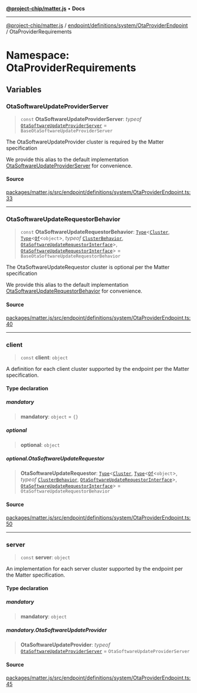 [**@project-chip/matter.js**](../../../../../../README.md) • **Docs**

***

[@project-chip/matter.js](../../../../../../modules.md) / [endpoint/definitions/system/OtaProviderEndpoint](../../README.md) / OtaProviderRequirements

# Namespace: OtaProviderRequirements

## Variables

### OtaSoftwareUpdateProviderServer

> `const` **OtaSoftwareUpdateProviderServer**: *typeof* [`OtaSoftwareUpdateProviderServer`](../../../../../../behavior/definitions/ota-software-update-provider/export/classes/OtaSoftwareUpdateProviderServer.md) = `BaseOtaSoftwareUpdateProviderServer`

The OtaSoftwareUpdateProvider cluster is required by the Matter specification

We provide this alias to the default implementation [OtaSoftwareUpdateProviderServer](README.md#otasoftwareupdateproviderserver) for convenience.

#### Source

[packages/matter.js/src/endpoint/definitions/system/OtaProviderEndpoint.ts:33](https://github.com/project-chip/matter.js/blob/7a8cbb56b87d4ccf34bec5a9a95ab40a1711324f/packages/matter.js/src/endpoint/definitions/system/OtaProviderEndpoint.ts#L33)

***

### OtaSoftwareUpdateRequestorBehavior

> `const` **OtaSoftwareUpdateRequestorBehavior**: [`Type`](../../../../../../behavior/cluster/export/namespaces/ClusterBehavior/interfaces/Type.md)\<[`Cluster`](../../../../../../cluster/export/namespaces/OtaSoftwareUpdateRequestor/interfaces/Cluster.md), [`Type`](../../../../../../behavior/cluster/export/namespaces/ClusterBehavior/interfaces/Type.md)\<[`Of`](../../../../../../cluster/export/namespaces/ClusterType/interfaces/Of.md)\<`object`\>, *typeof* [`ClusterBehavior`](../../../../../../behavior/cluster/export/namespaces/ClusterBehavior/README.md), [`OtaSoftwareUpdateRequestorInterface`](../../../../../../behavior/definitions/ota-software-update-requestor/export/README.md#otasoftwareupdaterequestorinterface)\>, [`OtaSoftwareUpdateRequestorInterface`](../../../../../../behavior/definitions/ota-software-update-requestor/export/README.md#otasoftwareupdaterequestorinterface)\> = `BaseOtaSoftwareUpdateRequestorBehavior`

The OtaSoftwareUpdateRequestor cluster is optional per the Matter specification

We provide this alias to the default implementation [OtaSoftwareUpdateRequestorBehavior](README.md#otasoftwareupdaterequestorbehavior) for convenience.

#### Source

[packages/matter.js/src/endpoint/definitions/system/OtaProviderEndpoint.ts:40](https://github.com/project-chip/matter.js/blob/7a8cbb56b87d4ccf34bec5a9a95ab40a1711324f/packages/matter.js/src/endpoint/definitions/system/OtaProviderEndpoint.ts#L40)

***

### client

> `const` **client**: `object`

A definition for each client cluster supported by the endpoint per the Matter specification.

#### Type declaration

##### mandatory

> **mandatory**: `object` = `{}`

##### optional

> **optional**: `object`

##### optional.OtaSoftwareUpdateRequestor

> **OtaSoftwareUpdateRequestor**: [`Type`](../../../../../../behavior/cluster/export/namespaces/ClusterBehavior/interfaces/Type.md)\<[`Cluster`](../../../../../../cluster/export/namespaces/OtaSoftwareUpdateRequestor/interfaces/Cluster.md), [`Type`](../../../../../../behavior/cluster/export/namespaces/ClusterBehavior/interfaces/Type.md)\<[`Of`](../../../../../../cluster/export/namespaces/ClusterType/interfaces/Of.md)\<`object`\>, *typeof* [`ClusterBehavior`](../../../../../../behavior/cluster/export/namespaces/ClusterBehavior/README.md), [`OtaSoftwareUpdateRequestorInterface`](../../../../../../behavior/definitions/ota-software-update-requestor/export/README.md#otasoftwareupdaterequestorinterface)\>, [`OtaSoftwareUpdateRequestorInterface`](../../../../../../behavior/definitions/ota-software-update-requestor/export/README.md#otasoftwareupdaterequestorinterface)\> = `OtaSoftwareUpdateRequestorBehavior`

#### Source

[packages/matter.js/src/endpoint/definitions/system/OtaProviderEndpoint.ts:50](https://github.com/project-chip/matter.js/blob/7a8cbb56b87d4ccf34bec5a9a95ab40a1711324f/packages/matter.js/src/endpoint/definitions/system/OtaProviderEndpoint.ts#L50)

***

### server

> `const` **server**: `object`

An implementation for each server cluster supported by the endpoint per the Matter specification.

#### Type declaration

##### mandatory

> **mandatory**: `object`

##### mandatory.OtaSoftwareUpdateProvider

> **OtaSoftwareUpdateProvider**: *typeof* [`OtaSoftwareUpdateProviderServer`](../../../../../../behavior/definitions/ota-software-update-provider/export/classes/OtaSoftwareUpdateProviderServer.md) = `OtaSoftwareUpdateProviderServer`

#### Source

[packages/matter.js/src/endpoint/definitions/system/OtaProviderEndpoint.ts:45](https://github.com/project-chip/matter.js/blob/7a8cbb56b87d4ccf34bec5a9a95ab40a1711324f/packages/matter.js/src/endpoint/definitions/system/OtaProviderEndpoint.ts#L45)
